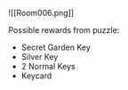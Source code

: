 ![[Room006.png]]

Possible rewards from puzzle:
- Secret Garden Key
- Silver Key
- 2 Normal Keys
- Keycard